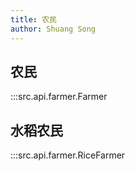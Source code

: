 ```yaml
---
title: 农民
author: Shuang Song
---
```


## 农民

:::src.api.farmer.Farmer

## 水稻农民

:::src.api.farmer.RiceFarmer
